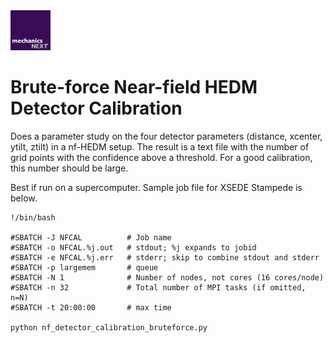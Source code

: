 <img src="https://github.com/MechanicsNext/MechanicsNext/blob/master/MeshnicsNext_Assets/mechanics_next_wordmark.png" width=64px>

# Brute-force Near-field HEDM Detector Calibration

Does a parameter study on the four detector parameters (distance, xcenter, ytilt, ztilt)
in a nf-HEDM setup. The result is a text file with the number of grid points
with the confidence above a threshold. For a good calibration, this number should
be large.

Best if run on a supercomputer. Sample job file for XSEDE Stampede is below.

```
!/bin/bash

#SBATCH -J NFCAL          # Job name
#SBATCH -o NFCAL.%j.out   # stdout; %j expands to jobid
#SBATCH -e NFCAL.%j.err   # stderr; skip to combine stdout and stderr
#SBATCH -p largemem       # queue
#SBATCH -N 1              # Number of nodes, not cores (16 cores/node)
#SBATCH -n 32             # Total number of MPI tasks (if omitted, n=N)
#SBATCH -t 20:00:00       # max time

python nf_detector_calibration_bruteforce.py
```
